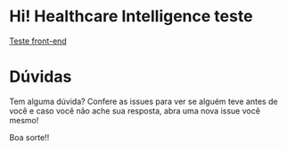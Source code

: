 # Hi! Healthcare Intelligence teste

[Teste front-end](https://github.com/SaudeHi/hi-teste/blob/master/front-end/front-end.md)


# Dúvidas
Tem alguma dúvida? Confere as issues para ver se alguém teve antes de você e caso você não ache sua resposta, abra uma nova issue você mesmo!

Boa sorte!!
